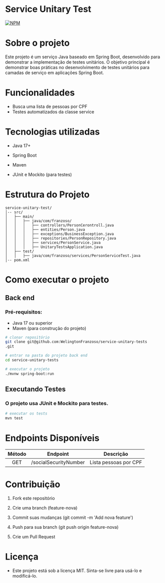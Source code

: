 # Service Unitary Test

[![NPM](https://img.shields.io/npm/l/react)](https://github.com/WelingtonFranzoso/service-unitary-tests/blob/main/LICENSE) 


# Sobre o projeto

Este projeto é um serviço Java baseado em Spring Boot, desenvolvido para demonstrar a implementação de testes unitários. O objetivo principal é demonstrar boas práticas no desenvolvimento de testes unitários para camadas de serviço em aplicações Spring Boot.

# Funcionalidades
- Busca uma lista de pessoas por CPF
- Testes automatizados da classe service

# Tecnologias utilizadas

- Java 17+

- Spring Boot

- Maven

- JUnit e Mockito (para testes)

# Estrutura do Projeto
```
service-unitary-test/
│-- src/
│   ├── main/
│   │   ├── java/com/franzoso/
│   │   │   ├── controllers/PersonCerontroll.java
│   │   │   ├── entities/Person.java
│   │   │   ├── exceptions/BusinessException.java
│   │   │   ├── repositories/PersonRepository.java
│   │   │   ├── services/PersonService.java
│   │   │   ├── UnitaryTestsApplication.java
│   ├── test/
│   │   ├── java/com/franzoso/services/PersonServiceTest.java
│-- pom.xml
```

# Como executar o projeto
## Back end
### Pré-requisitos: 
- Java 17 ou superior
- Maven (para construção do projeto)

```bash
# clonar repositório
git clone git@github.com:WelingtonFranzoso/service-unitary-tests
.git

# entrar na pasta do projeto back end
cd service-unitary-tests

# executar o projeto
./mvnw spring-boot:run
```

## Executando Testes

### O projeto usa JUnit e Mockito para testes.

```bash
# executar os tests
mvn test
```

# Endpoints Disponíveis

| Método | Endpoint              | Descrição             |
|:------:|:---------------------:|:---------------------:|
| GET    | /socialSecurityNumber | Lista pessoas por CPF |


# Contribuição

1. Fork este repositório

2. Crie uma branch (feature-nova)

3. Commit suas mudanças (git commit -m 'Add nova feature')

4. Push para sua branch (git push origin feature-nova)

5. Crie um Pull Request

# Licença

- Este projeto está sob a licença MIT. Sinta-se livre para usá-lo e modificá-lo.
